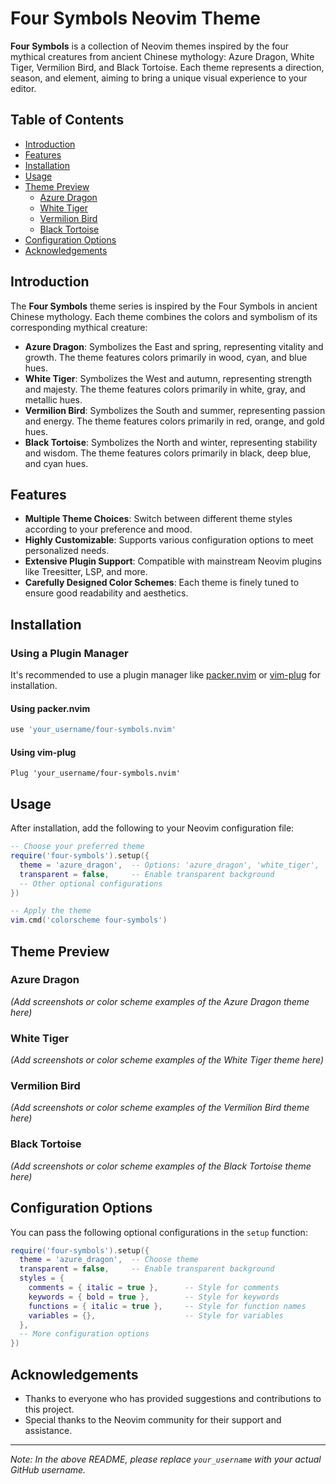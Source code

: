 <p align="center">
  <!-- Logo Placeholder -->
</p>

# Four Symbols Neovim Theme

**Four Symbols** is a collection of Neovim themes inspired by the four mythical creatures from ancient Chinese mythology: Azure Dragon, White Tiger, Vermilion Bird, and Black Tortoise. Each theme represents a direction, season, and element, aiming to bring a unique visual experience to your editor.

## Table of Contents

- [Introduction](#introduction)
- [Features](#features)
- [Installation](#installation)
- [Usage](#usage)
- [Theme Preview](#theme-preview)
  - [Azure Dragon](#azure-dragon)
  - [White Tiger](#white-tiger)
  - [Vermilion Bird](#vermilion-bird)
  - [Black Tortoise](#black-tortoise)
- [Configuration Options](#configuration-options)
- [Acknowledgements](#acknowledgements)

## Introduction

The **Four Symbols** theme series is inspired by the Four Symbols in ancient Chinese mythology. Each theme combines the colors and symbolism of its corresponding mythical creature:

- **Azure Dragon**: Symbolizes the East and spring, representing vitality and growth. The theme features colors primarily in wood, cyan, and blue hues.
- **White Tiger**: Symbolizes the West and autumn, representing strength and majesty. The theme features colors primarily in white, gray, and metallic hues.
- **Vermilion Bird**: Symbolizes the South and summer, representing passion and energy. The theme features colors primarily in red, orange, and gold hues.
- **Black Tortoise**: Symbolizes the North and winter, representing stability and wisdom. The theme features colors primarily in black, deep blue, and cyan hues.

## Features

- **Multiple Theme Choices**: Switch between different theme styles according to your preference and mood.
- **Highly Customizable**: Supports various configuration options to meet personalized needs.
- **Extensive Plugin Support**: Compatible with mainstream Neovim plugins like Treesitter, LSP, and more.
- **Carefully Designed Color Schemes**: Each theme is finely tuned to ensure good readability and aesthetics.

## Installation

### Using a Plugin Manager

It's recommended to use a plugin manager like [packer.nvim](https://github.com/wbthomason/packer.nvim) or [vim-plug](https://github.com/junegunn/vim-plug) for installation.

#### Using packer.nvim

```lua
use 'your_username/four-symbols.nvim'
```

#### Using vim-plug

```vim
Plug 'your_username/four-symbols.nvim'
```

## Usage

After installation, add the following to your Neovim configuration file:

```lua
-- Choose your preferred theme
require('four-symbols').setup({
  theme = 'azure_dragon',  -- Options: 'azure_dragon', 'white_tiger', 'vermilion_bird', 'black_tortoise'
  transparent = false,     -- Enable transparent background
  -- Other optional configurations
})

-- Apply the theme
vim.cmd('colorscheme four-symbols')
```

## Theme Preview

### Azure Dragon

_(Add screenshots or color scheme examples of the Azure Dragon theme here)_

### White Tiger

_(Add screenshots or color scheme examples of the White Tiger theme here)_

### Vermilion Bird

_(Add screenshots or color scheme examples of the Vermilion Bird theme here)_

### Black Tortoise

_(Add screenshots or color scheme examples of the Black Tortoise theme here)_

## Configuration Options

You can pass the following optional configurations in the `setup` function:

```lua
require('four-symbols').setup({
  theme = 'azure_dragon',  -- Choose theme
  transparent = false,     -- Enable transparent background
  styles = {
    comments = { italic = true },      -- Style for comments
    keywords = { bold = true },        -- Style for keywords
    functions = { italic = true },     -- Style for function names
    variables = {},                    -- Style for variables
  },
  -- More configuration options
})
```

## Acknowledgements

- Thanks to everyone who has provided suggestions and contributions to this project.
- Special thanks to the Neovim community for their support and assistance.

---

_Note: In the above README, please replace `your_username` with your actual GitHub username._
